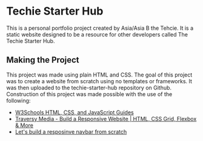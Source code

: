 # Techie Starter Hub
This is a personal portfolio project created by Asia/Asia B the Tehcie. 
It is a static website designed to be a resource for other developers called The Techie Starter Hub. 

## Making the Project
This project was made using plain HTML and CSS. The goal of this project was to create a website from scratch using no templates or frameworks.
It was then uploaded to the techie-starter-hub repository on Github.
Construction of this project was made possible with the use of the following:
- [W3Schools HTML, CSS, and JavaScript Guides](https://www.w3schools.com/default.asp) 
- [Traversy Media - Build a Responsive Website | HTML, CSS Grid, Flexbox & More ](https://www.youtube.com/watch?v=p0bGHP-PXD4&t=124s&ab_channel=TraversyMedia)
- [Let's build a resposinve navbar from scratch](https://dev.to/crayoncode/let-s-build-a-responsive-navbar-from-scratch-1923)

